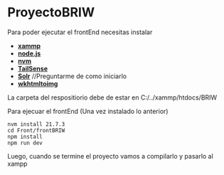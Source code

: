 # ProyectoBRIW


Para poder ejecutar el frontEnd necesitas  instalar

- [**xammp**](https://www.apachefriends.org/es/index.html)
- [**node.js**](https://nodejs.org/en)
- [**nvm**](https://github.com/coreybutler/nvm-windows/releases/download/1.1.12/nvm-setup.exe)
- [**TailSense**](https://marketplace.visualstudio.com/items?itemName=bradlc.vscode-tailwindcss)
- [**Solr**](https://www.apache.org/dyn/closer.lua/solr/solr/9.6.1/solr-9.6.1-src.tgz?action=download) //Preguntarme de como iniciarlo
- [**wkhtmltoimg**](https://wkhtmltopdf.org/downloads.html)

La carpeta del respositiorio debe de estar en C:/../xammp/htdocs/BRIW

Para ejecuar el frontEnd (Una vez instalado lo anterior)

~~~
nvm install 21.7.3
cd Front/frontBRIW
npm install
npm run dev
~~~

Luego, cuando se termine el proyecto vamos a compilarlo y pasarlo al xampp




